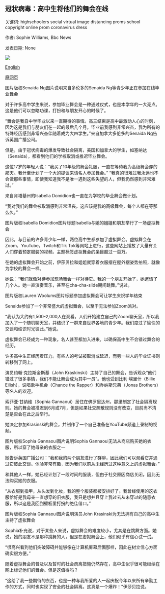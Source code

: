 ## 冠状病毒：高中生将他们的舞会在线

关键词: highschoolers social virtual image distancing proms school copyright online prom coronavirus dress

作者: Sophie Williams, Bbc News

发表日期: None

![](https://ichef.bbci.co.uk/news/1024/branded_news/11387/production/_112053507_628338f8-d454-415a-aef0-830bde73685c.jpg)

[English](Coronavirus%3A%20High-schoolers%20take%20their%20proms%20online.md)

[原网页](https://www.bbc.com/news/world-us-canada-52493744)

图片版权Senaida Ng图片说明来自多伦多的Senaida Ng等青少年正在参加在线毕业舞会

对于许多高中学生来说，参加毕业舞会是一种通过仪式，也是本学年的一大亮点。这是他们可以忽略功课，打扮和与朋友开心的时候了。

“舞会是我自中学毕业以来一直期待的事情。高三结束是高中最激动人心的时刻，因为这是我们与朋友们在一起的最后几个月，毕业前我感到非常兴奋，我为所有的特殊经历感到非常兴奋伴随着成为大四学生。”来自加拿大多伦多的Senaida Ng告诉英国广播公司。

但是，由于冠状病毒的爆发导致社会隔离，美国和加拿大的学生，如塞纳达（Senaida），都看到他们的学校取消或推迟毕业舞会。

这位17岁的年轻人说：“我买了10年级的舞会礼服，一直在等待我为高级舞会穿的那天。我什至计划了一个大的提议来请名人参加舞会。” “我真的很难过我永远也不会做那些事情，即使我知道我不是唯一遇到这些失望的人，但我仍然感到非常难过。”

来自肯塔基州的Isabella Domidion也一直在为学校的毕业舞会做计划。

“我对我们的舞会被取消感到非常沮丧。这应该是我的高级舞会，每个人都在等那么久。”

图片版权Isabella Domidion图片标题Isabella与她的姐姐和朋友举行了一场虚拟舞会

因此，与目前的许多青少年一样，两位高中生都参加了虚拟舞会。虚拟舞会在Zoom，YouTube，Twitch和Tik Tok等网站上进行，这些网站上播放了大量有关人们穿着预定服装的视频。主题标签虚拟舞会的条目超过一百万。

在她的虚拟舞会开始之前，伊莎贝拉和姐姐就穿着衣服摆在屋外摆姿势拍照，就像为学校的舞会一样。

她说：“我们就像对待参加现场舞会一样对待它。我的一个朋友开始了，她邀请了几个人。她一直演奏音乐，甚至在cha-cha-slide期间跳舞。”说过。

图片版权Lauren Woolums图片标题参加虚拟舞会可让学生庆祝学年结束

Senaida参加了一个非常盛大的虚拟舞会，以至于无法参加Zoom派对。

“我认为大约有1,500-2,000人在观看。人们开始建立自己的Zoom聊天室，所以我加入了一个随机聊天室，并结识了一群来自世界各地的青少年。我们度过了愉快的交谈和结识时光彼此。”她说。

虚拟舞会已经成为一种现象，名人甚至都加入进来，以确保高中生不会错过舞会的经历。

许多高中生正经历着压力。有些人的考试被取消或延迟，而另一些人的毕业证书则转移到了网上。

演员约翰·克拉斯金斯基（John Kraskinski）主持了自己的舞会，告诉观众“他们错过了很多事情，我们不能让舞会成为其中一员”。他也受到比利·埃里什（Billie Eilish），说唱歌手机会（Chance the Rapper）和乔纳斯兄弟（Jonas Brothers）等名人的欢迎。

索菲亚·甘纳维（Sophia Gannaoui）居住在佛罗里达州，那里制定了社会隔离规则。她的舞会被推迟到6月或7月，但是如果社交疏散规则没有改变，目前尚不清楚是否会在此之后举行。

她决定参加Krasinski的舞会，并制作了一个自己准备在YouTube频道上录制的视频。

图片版权Sophia Gannaoui图片说明Sophia Gannaoui无法从商店购买她的衣服，所以穿了她母亲的衣服之一

她告诉英国广播公司：“我和我的两个朋友进行了群聊，因此我们可以观看它并通过它彼此交谈。体验非常有趣，因为我们以前从未经历过这种意义上的虚拟舞会。”

和其他人一样，她已经计划了一段时间的服装，但由于社交原因商店关闭，因此无法购买她的衣服。

“从衣服到指甲，从头发到化妆，我的整个服装都被安排好了。我曾经使用的这衣服恰好是我母亲一直想穿的旧衣服，我只是想并且穿上我过去从未穿过的随意衣服，所以这是我回到壁橱里打扮的绝佳借口。”

图片版权Sophia Gannaoui图片说明演员John Krasinski为无法拥有自己的高中生主持了虚拟舞会

Sophia补充说，对于某些人来说，虚拟舞会的难度较小，尤其是在跳舞方面。她说，她的朋友不是那种跳舞的人，但是在虚拟舞会上，他们似乎有信心试一试。

“很高兴看到他们突破障碍并能够像在计算机屏幕后面那样，因此在树立信心方面确实很方便。”

随着虚拟舞会的普及以及暂时的社会疏离措施仍然存在，高中生似乎很可能继续在网上标记他们的舞会。但是这值得吗？

“这给了我一些期待的东西，也是一种与我所爱的人一起庆祝今年以来所有辛勤工作的方式，同时也实现了安全的社会隔离。这真是一个爆炸！”伊莎贝拉说。